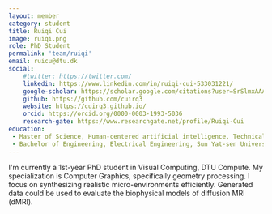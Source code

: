 ```yaml
---
layout: member
category: student
title: Ruiqi Cui
image: ruiqi.png
role: PhD Student
permalink: 'team/ruiqi'
email: ruicu@dtu.dk
social:
    #twitter: https://twitter.com/
    linkedin: https://www.linkedin.com/in/ruiqi-cui-533031221/
    google-scholar: https://scholar.google.com/citations?user=SrSlmxAAAAAJ&hl=en
    github: https://github.com/cuirq3
    website: https://cuirq3.github.io/
    orcid: https://orcid.org/0000-0003-1993-5036
    research-gate: https://www.researchgate.net/profile/Ruiqi-Cui
education:
 - Master of Science, Human-centered artificial intelligence, Technical University of Denmark
 - Bachelor of Engineering, Electrical Engineering, Sun Yat-sen University
---
```


I'm currently a 1st-year PhD student in Visual Computing, DTU Compute. My specialization is Computer Graphics, specifically geometry processing. I focus on synthesizing realistic micro-environments efficiently. Generated data could be used to evaluate the biophysical models of diffusion MRI (dMRI).
